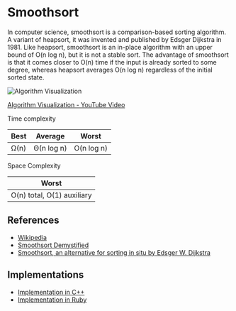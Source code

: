 # Smoothsort

In computer science, smoothsort is a comparison-based sorting algorithm. A variant of heapsort, it was invented and published by Edsger Dijkstra in 1981. Like heapsort, smoothsort is an in-place algorithm with an upper bound of O(n log n), but it is not a stable sort. The advantage of smoothsort is that it comes closer to O(n) time if the input is already sorted to some degree, whereas heapsort averages O(n log n) regardless of the initial sorted state.

![Algorithm Visualization](https://upload.wikimedia.org/wikipedia/commons/a/a5/Smoothsort.gif)

[Algorithm Visualization - YouTube Video](https://youtu.be/Xu5ia5x2Vsw)

Time complexity

| Best | Average | Worst |
| ---- | ------- | ----- |
| Ω(n) | Θ(n log n) | O(n log n) |

Space Complexity

|  Worst   |
| -------- |
| O(n) total, O(1) auxiliary |

## References

* [Wikipedia](https://en.wikipedia.org/wiki/Smoothsort)
* [Smoothsort Demystified](http://www.keithschwarz.com/smoothsort/)
* [Smoothsort, an alternative for sorting in situ by Edsger W. Dijkstra](https://www.cs.utexas.edu/users/EWD/transcriptions/EWD07xx/EWD796a.html)

## Implementations

* [Implementation in C++](https://github.com/gregreen/smoothsort)
* [Implementation in Ruby](https://github.com/chuckremes/smooth-sort/blob/master/sort.rb)
